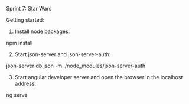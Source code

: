 Sprint 7: Star Wars

Getting started:

1. Install node packages:
  
  npm install

2. Start json-server and json-server-auth:

  json-server db.json -m ./node_modules/json-server-auth

3. Start angular developer server and open the browser in the localhost address:

  ng serve



